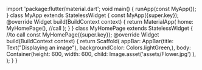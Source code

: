 import 'package:flutter/material.dart';
void main() {
runApp(const MyApp());
}
class MyApp extends StatelessWidget {
const MyApp({super.key});
@override
Widget build(BuildContext context) {
return MaterialApp(
home: MyHomePage(), //call
);
}
}
class MyHomePage extends StatelessWidget { //to call
const MyHomePage({super.key});
@override
Widget build(BuildContext context) {
return Scaffold(
appBar: AppBar(title: Text("Displaying an image"),
backgroundColor: Colors.lightGreen,),
body: Container(height: 600,
width: 600,
child: Image.asset('assets/Flower.jpg')
),
);
}
}
